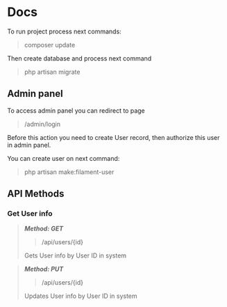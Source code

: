 # Docs

To run project process next commands:

> composer update

Then create database and process next command

> php artisan migrate

## Admin panel

To access admin panel you can redirect to page

> /admin/login

Before this action you need to create User record, then authorize this user in admin panel.

You can create user on next command:

> php artisan make:filament-user

## API Methods

### Get User info

> ***Method: GET***
> 
>> /api/users/{id}
> 
>Gets User info by User ID in system

> ***Method: PUT***
> 
>> /api/users/{id}
> 
>Updates User info by User ID in system
